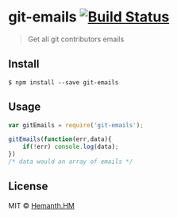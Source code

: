 # git-emails [![Build Status](https://travis-ci.org/hemanth/git-emails.svg?branch=master)](https://travis-ci.org/hemanth/git-emails)

> Get all git contributors emails


## Install

```
$ npm install --save git-emails
```


## Usage

```js
var gitEmails = require('git-emails');

gitEmails(function(err,data){
	if(!err) console.log(data);
})
/* data would an array of emails */
```

## License

MIT © [Hemanth.HM](http://h3manth.com)
